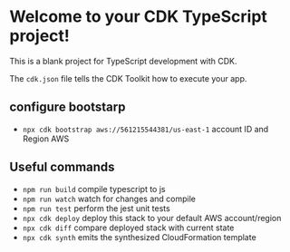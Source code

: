 # Welcome to your CDK TypeScript project!

This is a blank project for TypeScript development with CDK.

The `cdk.json` file tells the CDK Toolkit how to execute your app.

## configure bootstarp 
 * `npx cdk bootstrap aws://561215544381/us-east-1` account ID and Region AWS

## Useful commands

 * `npm run build`   compile typescript to js
 * `npm run watch`   watch for changes and compile
 * `npm run test`    perform the jest unit tests
 * `npx cdk deploy`      deploy this stack to your default AWS account/region
 * `npx cdk diff`        compare deployed stack with current state
 * `npx cdk synth`       emits the synthesized CloudFormation template
